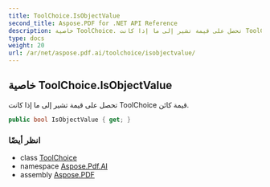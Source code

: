 ```yaml
---
title: ToolChoice.IsObjectValue
second_title: Aspose.PDF for .NET API Reference
description: خاصية ToolChoice. تحصل على قيمة تشير إلى ما إذا كانت ToolChoice قيمة كائن
type: docs
weight: 20
url: /ar/net/aspose.pdf.ai/toolchoice/isobjectvalue/
---
```

## خاصية ToolChoice.IsObjectValue

تحصل على قيمة تشير إلى ما إذا كانت ToolChoice قيمة كائن.

```csharp
public bool IsObjectValue { get; }
```

### انظر أيضًا

* class [ToolChoice](../)
* namespace [Aspose.Pdf.AI](../../../aspose.pdf.ai/)
* assembly [Aspose.PDF](../../../)